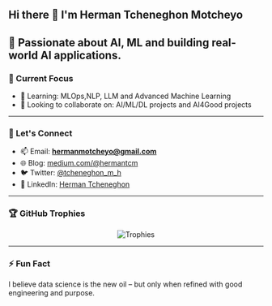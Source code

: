 ## Hi there 👋 I'm Herman Tcheneghon Motcheyo

🎯 Passionate about AI, ML and building real-world AI applications. 
---

### 🚀 Current Focus
- 🌱 Learning: MLOps,NLP, LLM and Advanced Machine Learning  
- 👯 Looking to collaborate on: AI/ML/DL projects and AI4Good projects  
---

### 💬 Let's Connect
- 📫 Email: **hermanmotcheyo@gmail.com**  
- 🌐 Blog: [medium.com/@hermantcm](https://hermanmotcheyo.medium.com/)  
- 🐦 Twitter: [@tcheneghon_m_h](https://twitter.com/tcheneghon_m_h)  
- 💼 LinkedIn: [Herman Tcheneghon](https://www.linkedin.com/in/herman-tcheneghon-motcheyo-8b95a7180/)

---

### 🏆 GitHub Trophies
<p align="center">
  <img src="https://github-profile-trophy.vercel.app/?username=Herman-Motcheyo&theme=gruvbox" alt="Trophies" />
</p>

---

### ⚡ Fun Fact
I believe data science is the new oil – but only when refined with good engineering and purpose.
